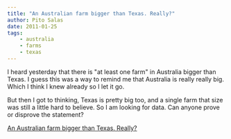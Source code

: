 ```yaml
---
title: "An Australian farm bigger than Texas. Really?"
author: Pito Salas
date: 2011-01-25
tags:
    - australia
    - farms
    - texas
---
```




I heard yesterday that there is "at least one farm" in Australia bigger than
Texas. I guess this was a way to remind me that Australia is really really
big. Which I think I knew already so I let it go.

But then I got to thinking, Texas is pretty big too, and a single farm that
size was still a little hard to believe. So I am looking for data. Can anyone
prove or disprove the statement?


[An Australian farm bigger than Texas. Really?](None)
